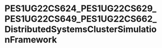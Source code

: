 # PES1UG22CS624_PES1UG22CS629_PES1UG22CS649_PES1UG22CS662_DistributedSystemsClusterSimulationFramework